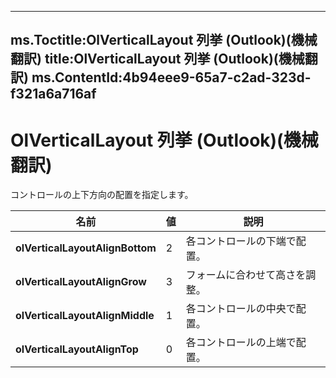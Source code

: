

---
ms.Toctitle:OlVerticalLayout 列挙 (Outlook)(機械翻訳)
title:OlVerticalLayout 列挙 (Outlook)(機械翻訳)
ms.ContentId:4b94eee9-65a7-c2ad-323d-f321a6a716af
---
# OlVerticalLayout 列挙 (Outlook)(機械翻訳)




コントロールの上下方向の配置を指定します。

|**名前**|**値**|**説明**|
|---|---|---|
|**olVerticalLayoutAlignBottom**|2|各コントロールの下端で配置。|
|**olVerticalLayoutAlignGrow**|3|フォームに合わせて高さを調整。|
|**olVerticalLayoutAlignMiddle**|1|各コントロールの中央で配置。|
|**olVerticalLayoutAlignTop**|0|各コントロールの上端で配置。|




